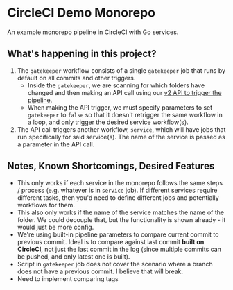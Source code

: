 # CircleCI Demo Monorepo
An example monorepo pipeline in CircleCI with Go services.

## What's happening in this project?
1. The `gatekeeper` workflow consists of a single `gatekeeper` job that runs by default on all commits and other triggers.
    - Inside the `gatekeeper`, we are scanning for which folders have changed and then making an API call using our [v2 API to trigger the pipeline](https://circleci.com/docs/api/v2/#trigger-a-new-pipeline).
    - When making the API trigger, we must specify parameters to set `gatekeeper` to `false` so that it doesn't retrigger the same workflow in a loop, and only trigger the desired service workflow(s).
2. The API call triggers another workflow, `service`, which will have jobs that run specifically for said service(s). The name of the service is passed as a parameter in the API call.

## Notes, Known Shortcomings, Desired Features
- This only works if each service in the monorepo follows the same steps / process (e.g. whatever is in `service` job). If different services require different tasks, then you'd need to define different jobs and potentially workflows for them.
- This also only works if the name of the service matches the name of the folder. We could decouple that, but the functionality is shown already - it would just be more config.
- We're using built-in pipeline parameters to compare current commit to previous commit. Ideal is to compare against last commit **built on CircleCI**, not just the last commit in the log (since multiple commits can be pushed, and only latest one is built). 
- Script in `gatekeeper` job does not cover the scenario where a branch does not have a previous commit. I believe that will break.
- Need to implement comparing tags

